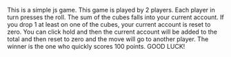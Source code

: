 This is a simple js game.
This game is played by 2 players. Each player in turn presses the roll. The sum of the cubes falls into your current account. If you drop 1 at least on one of the cubes, your current account is reset to zero. You can click hold and then the current account will be added to the total and then reset to zero and the move will go to another player. The winner is the one who quickly scores 100 points. GOOD LUCK!